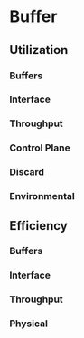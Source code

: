 # Buffer 
## Utilization
### Buffers
### Interface
### Throughput
### Control Plane
### Discard
### Environmental
## Efficiency
### Buffers
### Interface
### Throughput
### Physical